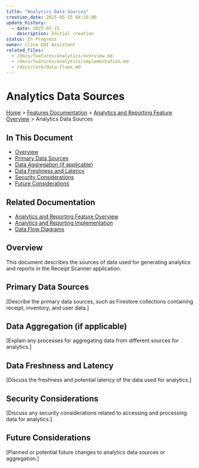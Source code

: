 ```yaml
---
title: "Analytics Data Sources"
creation_date: 2025-05-15 04:16:00
update_history:
  - date: 2025-05-15
    description: Initial creation
status: In Progress
owner: Cline EDI Assistant
related_files:
  - /docs/features/analytics/overview.md
  - /docs/features/analytics/implementation.md
  - /docs/core/data-flows.md
---
```


# Analytics Data Sources

[Home](/docs) > [Features Documentation](/docs/features) > [Analytics and Reporting Feature Overview](../analytics/overview.md) > Analytics Data Sources

## In This Document
- [Overview](#overview)
- [Primary Data Sources](#primary-data-sources)
- [Data Aggregation (if applicable)](#data-aggregation-if-applicable)
- [Data Freshness and Latency](#data-freshness-and-latency)
- [Security Considerations](#security-considerations)
- [Future Considerations](#future-considerations)

## Related Documentation
- [Analytics and Reporting Feature Overview](./overview.md)
- [Analytics and Reporting Implementation](./implementation.md)
- [Data Flow Diagrams](../../core/data-flows.md)

## Overview

This document describes the sources of data used for generating analytics and reports in the Receipt Scanner application.

## Primary Data Sources

[Describe the primary data sources, such as Firestore collections containing receipt, inventory, and user data.]

## Data Aggregation (if applicable)

[Explain any processes for aggregating data from different sources for analytics.]

## Data Freshness and Latency

[Discuss the freshness and potential latency of the data used for analytics.]

## Security Considerations

[Discuss any security considerations related to accessing and processing data for analytics.]

## Future Considerations

[Planned or potential future changes to analytics data sources or aggregation.]

